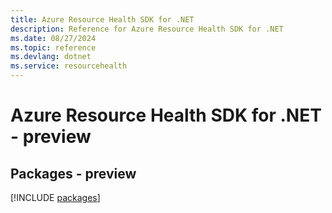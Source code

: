 ```yaml
---
title: Azure Resource Health SDK for .NET
description: Reference for Azure Resource Health SDK for .NET
ms.date: 08/27/2024
ms.topic: reference
ms.devlang: dotnet
ms.service: resourcehealth
---
```

# Azure Resource Health SDK for .NET - preview
## Packages - preview
[!INCLUDE [packages](resource-health-index.md)]